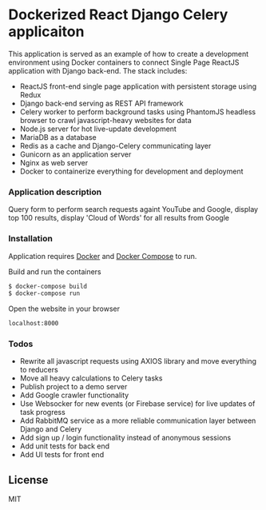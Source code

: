 # Dockerized React Django Celery applicaiton

This application is served as an example of how to create a development environment using Docker containers to connect Single Page ReactJS application with Django back-end. The stack includes:

  - ReactJS front-end single page application with persistent storage using Redux
  - Django back-end serving as REST API framework
  - Celery worker to perform background tasks using PhantomJS headless browser to crawl javascript-heavy websites for data
  - Node.js server for hot live-update development
  - MariaDB as a database
  - Redis as a cache and Django-Celery communicating layer
  - Gunicorn as an application server
  - Nginx as web server
  - Docker to containerize everything for development and deployment


### Application description

Query form to perform search requests againt YouTube and Google, display top 100 results, display 'Cloud of Words' for all results from Google

### Installation

Application requires [Docker](https://docker.com/) and [Docker Compose](https://docs.docker.com/compose/) to run.

Build and run the containers

```sh
$ docker-compose build
$ docker-compose run
```

Open the website in your browser

```sh
localhost:8000
```

### Todos

 - Rewrite all javascript requests using AXIOS library and move everything to reducers
 - Move all heavy calculations to Celery tasks
 - Publish project to a demo server
 - Add Google crawler functionality
 - Use Websocker for new events (or Firebase service) for live updates of task progress
 - Add RabbitMQ service as a more reliable communication layer between Django and Celery
 - Add sign up / login functionality instead of anonymous sessions
 - Add unit tests for back end
 - Add UI tests for front end

License
----

MIT